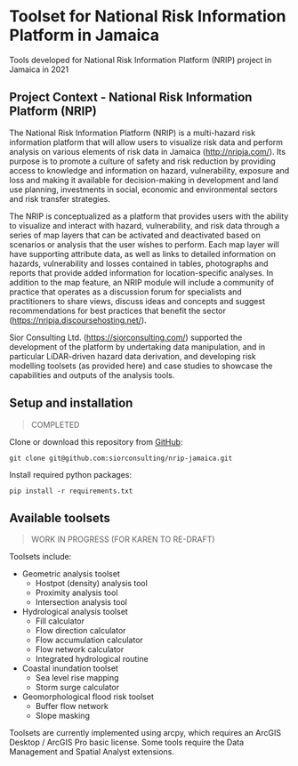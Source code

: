 # Toolset for National Risk Information Platform in Jamaica

Tools developed for National Risk Information Platform (NRIP) project in Jamaica in 2021

## Project Context - National Risk Information Platform (NRIP)

The National Risk Information Platform (NRIP) is a multi-hazard risk information platform that will allow users to visualize risk data and perform analysis on various elements of risk data in Jamaica (http://nripja.com/). Its purpose is to promote a culture of safety and risk reduction by providing access to knowledge and information on hazard, vulnerability, exposure and loss and making it available for decision-making in development and land use planning, investments in social, economic and environmental sectors and risk transfer strategies. 

The NRIP is conceptualized as a platform that provides users with the ability to visualize and interact with hazard, vulnerability, and risk data through a series of map layers that can be activated and deactivated based on scenarios or analysis that the user wishes to perform. Each map layer will have supporting attribute data, as well as links to detailed information on hazards, vulnerability and losses contained in tables, photographs and reports that provide added information for location-specific analyses. In addition to the map feature, an NRIP module will include a community of practice that operates as a discussion forum for specialists and practitioners to share views, discuss ideas and concepts and suggest recommendations for best practices that benefit the sector (https://nripja.discoursehosting.net/). 

Sior Consulting Ltd. (https://siorconsulting.com/) supported the development of the platform by undertaking data manipulation, and in particular LiDAR-driven hazard data derivation, and developing risk modelling toolsets (as provided here) and case studies to showcase the capabilities and outputs of the analysis tools.

## Setup and installation

> COMPLETED 

Clone or download this repository from
[GitHub](https://github.com/siorconsulting/nrip-jamaica):

    git clone git@github.com:siorconsulting/nrip-jamaica.git

Install required python packages:

    pip install -r requirements.txt

## Available toolsets  

> WORK IN PROGRESS (FOR KAREN TO RE-DRAFT)

Toolsets include: 
- Geometric analysis toolset
  - Hostpot (density) analysis tool 
  - Proximity analysis tool
  - Intersection analysis tool
- Hydrological analysis toolset
  - Fill calculator
  - Flow direction calculator
  - Flow accumulation calculator
  - Flow network calculator
  - Integrated hydrological routine
- Coastal inundation toolset
  - Sea level rise mapping
  - Storm surge calculator
- Geomorphological flood risk toolset
  - Buffer flow network
  - Slope masking

Toolsets are currently implemented using arcpy, which requires an ArcGIS Desktop / ArcGIS Pro basic license. Some tools require the Data Management and Spatial Analyst extensions.
